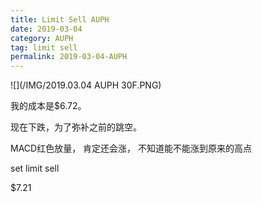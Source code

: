 ```yaml
---
title: Limit Sell AUPH
date: 2019-03-04
category: AUPH
tag: limit sell
permalink: 2019-03-04-AUPH
---
```


![](/IMG/2019.03.04 AUPH 30F.PNG)

我的成本是$6.72。

现在下跌，为了弥补之前的跳空。

MACD红色放量， 肯定还会涨， 不知道能不能涨到原来的高点

set limit sell

$7.21
